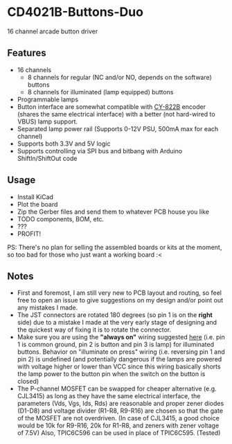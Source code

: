 # CD4021B-Buttons-Duo

16 channel arcade button driver

## Features

- 16 channels
  - 8 channels for regular (NC and/or NO, depends on the software) buttons
  - 8 channels for illuminated (lamp equipped) buttons
- Programmable lamps
- Button interface are somewhat compatible with [CY-822B][1] encoder (shares
  the same electrical interface) with a better (not hard-wired to VBUS) lamp
  support.
- Separated lamp power rail (Supports 0-12V PSU, 500mA max for each channel)
- Supports both 3.3V and 5V logic
- Supports controlling via SPI bus and bitbang with Arduino ShiftIn/ShiftOut
  code

## Usage

- Install KiCad
- Plot the board
- Zip the Gerber files and send them to whatever PCB house you like
- TODO components, BOM, etc.
- ???
- PROFIT!

PS: There's no plan for selling the assembled boards or kits at the moment,
so too bad for those who just want a working board :<

## Notes

- First and foremost, I am still very new to PCB layout and routing, so feel
  free to open an issue to give suggestions on my design and/or point out any
  mistakes I made.
- The JST connectors are rotated 180 degrees (so pin 1 is on the **right**
  side) due to a mistake I made at the very early stage of designing and the
  quickest way of fixing it is to rotate the connector.
- Make sure you are using the **"always on"** wiring suggested [here][1] (i.e.
  pin 1 is common ground, pin 2 is button and pin 3 is lamp)
  for illuminated buttons. Behavior on "illuminate on press" wiring (i.e.
  reversing pin 1 and pin 2) is undefined
  (and potentially dangerous if the lamps are powered with voltage higher or
  lower than VCC since this wiring basically shorts the lamp power to the button
  pin when the switch on the button is closed)
- The P-channel MOSFET can be swapped for cheaper alternative (e.g. CJL3415) as
  long as they have the same electrical interface, 
  the parameters (Vds, Vgs, Ids, Rds) are reasonable and proper zener diodes
  (D1-D8) and voltage divider (R1-R8, R9-R16) are chosen so that the gate of the
  MOSFET are not overdriven. (In case of CJL3415, a good choice would be 10k for
  R9-R16, 20k for R1-R8, and zeners with zener voltage of 7.5V)
  Also, TPIC6C596 can be used in place of TPIC6C595. (Tested)

[1]: https://cy-822b.blogspot.com/2016/08/the-cy-822b-usb-led-joystick-controller.html

